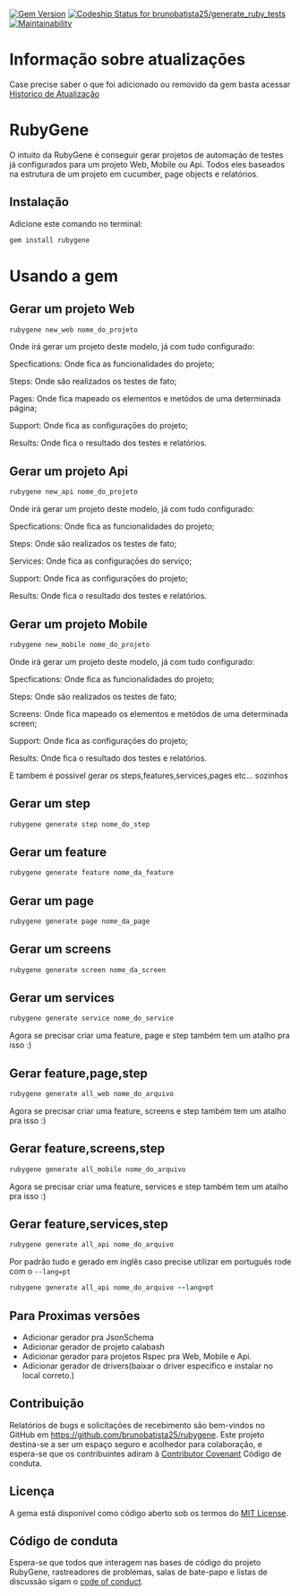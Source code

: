 [![Gem Version](https://badge.fury.io/rb/rubygene.svg)](https://badge.fury.io/rb/rubygene)
[ ![Codeship Status for brunobatista25/generate_ruby_tests](https://app.codeship.com/projects/6954dcd0-9694-0136-803d-3204db439b3c/status?branch=master)](https://app.codeship.com/projects/304920)
[![Maintainability](https://api.codeclimate.com/v1/badges/6ac63623b0699225f219/maintainability)](https://codeclimate.com/github/brunobatista25/RubyGene/maintainability)

# Informação sobre atualizaçōes

Case precise saber o que foi adicionado ou removido da gem basta acessar  [Historico de Atualização](https://github.com/brunobatista25/RubyGene/blob/master/history.md)


# RubyGene

O intuito da RubyGene é conseguir gerar projetos de automação de testes já configurados para um projeto Web, Mobile ou Api. Todos eles baseados na estrutura de um projeto em cucumber, page objects e relatórios.

## Instalação

Adicione este comando no terminal:

```ruby
gem install rubygene
```

# Usando a gem


## Gerar um projeto Web

```ruby
rubygene new_web nome_do_projeto
```

Onde irá gerar um projeto deste modelo, já com tudo configurado:

Specfications: Onde fica as funcionalidades do projeto;

Steps: Onde são realizados os testes de fato;

Pages: Onde fica mapeado os elementos e metódos de uma determinada página;

Support: Onde fica as configuraçōes do projeto;

Results: Onde fica o resultado dos testes e relatórios.

## Gerar um projeto Api

```ruby
rubygene new_api nome_do_projeto
```

Onde irá gerar um projeto deste modelo, já com tudo configurado:

Specfications: Onde fica as funcionalidades do projeto;

Steps: Onde são realizados os testes de fato;

Services: Onde fica as configuraçōes do serviço;

Support: Onde fica as configuraçōes do projeto;

Results: Onde fica o resultado dos testes e relatórios.

## Gerar um projeto Mobile

```ruby
rubygene new_mobile nome_do_projeto
```

Onde irá gerar um projeto deste modelo, já com tudo configurado:

Specfications: Onde fica as funcionalidades do projeto;

Steps: Onde são realizados os testes de fato;

Screens: Onde fica mapeado os elementos e metódos de uma determinada screen;

Support: Onde fica as configuraçōes do projeto;

Results: Onde fica o resultado dos testes e relatórios.

E tambem é possivel gerar os steps,features,services,pages etc... sozinhos 

## Gerar um step

```ruby
rubygene generate step nome_do_step
```

## Gerar um feature

```ruby
rubygene generate feature nome_da_feature
```

## Gerar um page

```ruby
rubygene generate page nome_da_page
```

## Gerar um screens

```ruby
rubygene generate screen nome_da_screen
```

## Gerar um services

```ruby
rubygene generate service nome_do_service
```

Agora se precisar criar uma feature, page e step também tem um atalho pra isso :)
 
## Gerar feature,page,step

```ruby
rubygene generate all_web nome_do_arquivo
```

Agora se precisar criar uma feature, screens e step também tem um atalho pra isso :)

## Gerar feature,screens,step

```ruby 
rubygene generate all_mobile nome_do_arquivo
```

Agora se precisar criar uma feature, services e step também tem um atalho pra isso :)

## Gerar feature,services,step

```ruby
rubygene generate all_api nome_do_arquivo
```

Por padrão tudo e gerado em inglês caso precise utilizar em português rode com o `--lang=pt`

```ruby
rubygene generate all_api nome_do_arquivo --lang=pt
```

## Para Proximas versōes

- Adicionar gerador pra JsonSchema
- Adicionar gerador de projeto calabash
- Adicionar gerador para projetos Rspec pra Web, Mobile e Api.
- Adicionar gerador de drivers(baixar o driver específico e instalar no local correto.)

## Contribuição

Relatórios de bugs e solicitações de recebimento são bem-vindos no GitHub em https://github.com/brunobatista25/rubygene. Este projeto destina-se a ser um espaço seguro e acolhedor para colaboração, e espera-se que os contribuintes adiram à [Contributor Covenant](http://contributor-covenant.org) Código de conduta.

## Licença

A gema está disponível como código aberto sob os termos do
 [MIT License](https://opensource.org/licenses/MIT).

## Código de conduta

Espera-se que todos que interagem nas bases de código do projeto RubyGene, rastreadores de problemas, salas de bate-papo e listas de discussão sigam o
 [code of conduct](https://github.com/brunobatista25/rubygene/blob/master/CODE_OF_CONDUCT.md).
